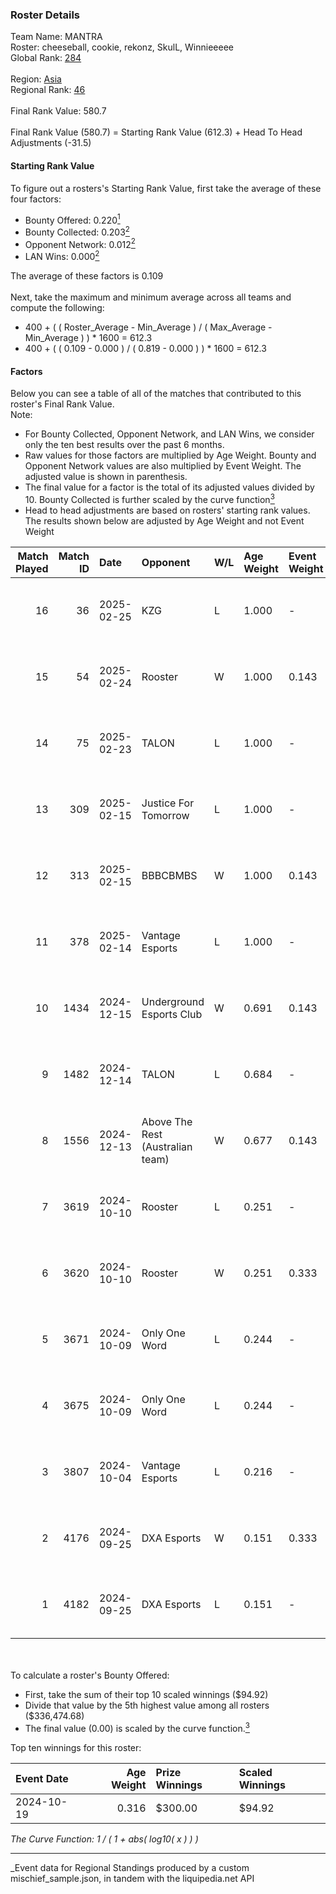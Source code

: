 ### Roster Details<br />
Team Name: MANTRA<br />
Roster: cheeseball, cookie, rekonz, SkulL, Winnieeeee<br />
Global Rank: [284](../../standings_global_2025_03_01.md)<br />
<br />
Region: [Asia]( ../../standings_asia_2025_03_01.md)<br />
Regional Rank: [46]( ../../standings_asia_2025_03_01.md)<br />
<br />
Final Rank Value:  580.7<br />
<br />
Final Rank Value (580.7) = Starting Rank Value (612.3) + Head To Head Adjustments (-31.5)<br />

#### Starting Rank Value<br />
To figure out a rosters's Starting Rank Value, first take the average of these four factors:<br />
- Bounty Offered: 0.220[<sup>1</sup>](#table2)
- Bounty Collected: 0.203[<sup>2</sup>](#table1)
- Opponent Network: 0.012[<sup>2</sup>](#table1)
- LAN Wins: 0.000[<sup>2</sup>](#table1)

The average of these factors is 0.109<br />
<br />
Next, take the maximum and minimum average across all teams and compute the following:<br />
- 400 + ( ( Roster_Average - Min_Average ) / ( Max_Average - Min_Average ) ) * 1600 = 612.3
- 400 + ( ( 0.109 - 0.000 ) / ( 0.819 - 0.000 ) ) * 1600 = 612.3


#### Factors<br />
Below you can see a table of all of the matches that contributed to this roster's Final Rank Value.<br />
Note:<br />

- For Bounty Collected, Opponent Network, and LAN Wins, we consider only the ten best results over the past 6 months.
- Raw values for those factors are multiplied by Age Weight. Bounty and Opponent Network values are also multiplied by Event Weight. The adjusted value is shown in parenthesis.
- The final value for a factor is the total of its adjusted values divided by 10. Bounty Collected is further scaled by the curve function[<sup>3</sup>](#curveFunction)
- Head to head adjustments are based on rosters' starting rank values. The results shown below are adjusted by Age Weight and not Event Weight
<span id="table1"></span><br />


| Match Played | Match ID | Date       | Opponent                         | W/L | Age Weight | Event Weight | Bounty Collected | Opponent Network | LAN Wins  | H2H Adj. | Roster                                        |
| -: | -: | :- | :- | :- | :- | :- | :- | :- | :- | -: | :- |
|           16 |       36 | 2025-02-25 | KZG                              | L   | 1.000      | -            | -                | -                | -         |   -14.69 | cheeseball, cookie, rekonz, SkulL, Winnieeeee |
|           15 |       54 | 2025-02-24 | Rooster                          | W   | 1.000      | 0.143        | 0.005 (0.001)    | 0.264 (0.038)    | 0 (0.000) |    19.27 | cheeseball, cookie, rekonz, SkulL, Winnieeeee |
|           14 |       75 | 2025-02-23 | TALON                            | L   | 1.000      | -            | -                | -                | -         |   -14.69 | cheeseball, cookie, rekonz, SkulL, Winnieeeee |
|           13 |      309 | 2025-02-15 | Justice For Tomorrow             | L   | 1.000      | -            | -                | -                | -         |   -12.22 | cheeseball, cookie, rekonz, SkulL, Winnieeeee |
|           12 |      313 | 2025-02-15 | BBBCBMBS                         | W   | 1.000      | 0.143        | 0.000 (0.000)    | 0.111 (0.016)    | 0 (0.000) |     7.95 | cheeseball, cookie, rekonz, SkulL, Winnieeeee |
|           11 |      378 | 2025-02-14 | Vantage Esports                  | L   | 1.000      | -            | -                | -                | -         |   -13.67 | cheeseball, cookie, rekonz, SkulL, Winnieeeee |
|           10 |     1434 | 2024-12-15 | Underground Esports Club         | W   | 0.691      | 0.143        | 0.001 (0.000)    | 0.288 (0.028)    | 0 (0.000) |    10.99 | cheeseball, cookie, rekonz, SkulL, Winnieeeee |
|            9 |     1482 | 2024-12-14 | TALON                            | L   | 0.684      | -            | -                | -                | -         |   -11.15 | cheeseball, cookie, rekonz, SkulL, Winnieeeee |
|            8 |     1556 | 2024-12-13 | Above The Rest (Australian team) | W   | 0.677      | 0.143        | 0.000 (0.000)    | 0.104 (0.010)    | 0 (0.000) |     5.71 | cheeseball, cookie, rekonz, SkulL, Winnieeeee |
|            7 |     3619 | 2024-10-10 | Rooster                          | L   | 0.251      | -            | -                | -                | -         |    -3.35 | cheeseball, cookie, Reapz, rekonz, Winnieeeee |
|            6 |     3620 | 2024-10-10 | Rooster                          | W   | 0.251      | 0.333        | 0.005 (0.000)    | 0.264 (0.022)    | 0 (0.000) |     4.63 | cheeseball, cookie, Reapz, rekonz, Winnieeeee |
|            5 |     3671 | 2024-10-09 | Only One Word                    | L   | 0.244      | -            | -                | -                | -         |    -3.47 | cheeseball, cookie, Reapz, rekonz, Winnieeeee |
|            4 |     3675 | 2024-10-09 | Only One Word                    | L   | 0.244      | -            | -                | -                | -         |    -3.54 | cheeseball, cookie, Reapz, rekonz, Winnieeeee |
|            3 |     3807 | 2024-10-04 | Vantage Esports                  | L   | 0.216      | -            | -                | -                | -         |    -3.12 | cheeseball, cookie, Reapz, rekonz, Winnieeeee |
|            2 |     4176 | 2024-09-25 | DXA Esports                      | W   | 0.151      | 0.333        | 0.000 (0.000)    | 0.033 (0.002)    | 0 (0.000) |     2.29 | cheeseball, cookie, Reapz, rekonz, Winnieeeee |
|            1 |     4182 | 2024-09-25 | DXA Esports                      | L   | 0.151      | -            | -                | -                | -         |    -2.49 | cheeseball, cookie, Reapz, rekonz, Winnieeeee |

<br />
<span id="table2"></span><br />
To calculate a roster's Bounty Offered:<br />

- First, take the sum of their top 10 scaled winnings ($94.92)
- Divide that value by the 5th highest value among all rosters ($336,474.68)
- The final value (0.00) is scaled by the curve function.[<sup>3</sup>](#curveFunction)

Top ten winnings for this roster:<br />

| Event Date | Age Weight | Prize Winnings | Scaled Winnings |
| :- | -: | :- | :- |
| 2024-10-19 |      0.316 | $300.00        | $94.92          |


<span id="curveFunction"></span>_The Curve Function: 1 / ( 1 + abs( log10( x ) ) )_<br />

---
_Event data for Regional Standings produced by a custom mischief_sample.json, in tandem with the liquipedia.net API<br />
